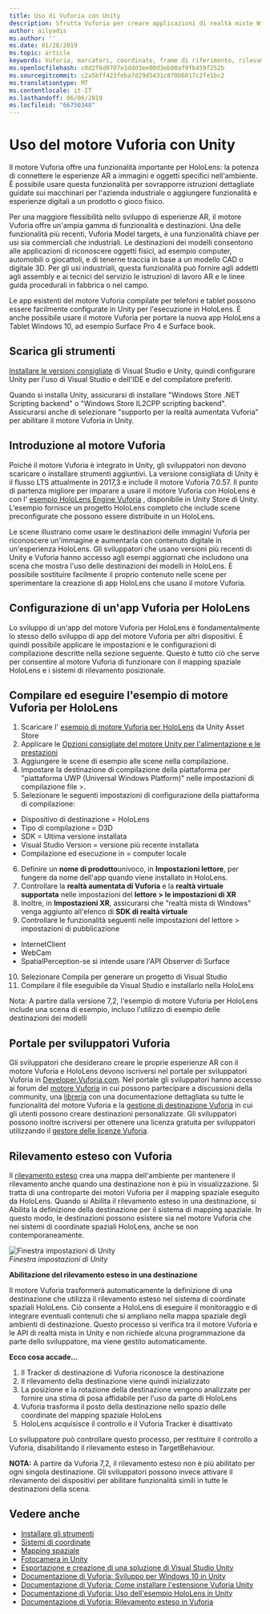 ```yaml
---
title: Uso di Vuforia con Unity
description: Sfrutta Vuforia per creare applicazioni di realtà miste Windows in Unity.
author: ailyadis
ms.author: ''
ms.date: 01/28/2019
ms.topic: article
keywords: Vuforia, marcatori, coordinate, frame di riferimento, rilevamento
ms.openlocfilehash: c0d2f6d0707e1ddd3ee00d3eb80af9fb459f252b
ms.sourcegitcommit: c2a5bff423feba7d29d5431c870b6017c2fe1bc2
ms.translationtype: MT
ms.contentlocale: it-IT
ms.lasthandoff: 06/06/2019
ms.locfileid: "66750348"
---
```

# <a name="using-vuforia-engine-with-unity"></a>Uso del motore Vuforia con Unity

Il motore Vuforia offre una funzionalità importante per HoloLens: la potenza di connettere le esperienze AR a immagini e oggetti specifici nell'ambiente. È possibile usare questa funzionalità per sovrapporre istruzioni dettagliate guidate sui macchinari per l'azienda industriale o aggiungere funzionalità e esperienze digitali a un prodotto o gioco fisico. 

Per una maggiore flessibilità nello sviluppo di esperienze AR, il motore Vuforia offre un'ampia gamma di funzionalità e destinazioni. Una delle funzionalità più recenti, Vuforia Model targets, è una funzionalità chiave per usi sia commerciali che industriali. Le destinazioni dei modelli consentono alle applicazioni di riconoscere oggetti fisici, ad esempio computer, automobili o giocattoli, e di tenerne traccia in base a un modello CAD o digitale 3D. Per gli usi industriali, questa funzionalità può fornire agli addetti agli assembly e ai tecnici del servizio le istruzioni di lavoro AR e le linee guida procedurali in fabbrica o nel campo. 

Le app esistenti del motore Vuforia compilate per telefoni e tablet possono essere facilmente configurate in Unity per l'esecuzione in HoloLens. È anche possibile usare il motore Vuforia per portare la nuova app HoloLens a Tablet Windows 10, ad esempio Surface Pro 4 e Surface book.

## <a name="get-the-tools"></a>Scarica gli strumenti

[Installare le versioni consigliate](install-the-tools.md) di Visual Studio e Unity, quindi configurare Unity per l'uso di Visual Studio e dell'IDE e del compilatore preferiti. 

Quando si installa Unity, assicurarsi di installare "Windows Store .NET Scripting backend" o "Windows Store IL2CPP scripting backend". Assicurarsi anche di selezionare "supporto per la realtà aumentata Vuforia" per abilitare il motore Vuforia in Unity.


## <a name="getting-started-with-vuforia-engine"></a>Introduzione al motore Vuforia

Poiché il motore Vuforia è integrato in Unity, gli sviluppatori non devono scaricare o installare strumenti aggiuntivi. La versione consigliata di Unity è il flusso LTS attualmente in 2017,3 e include il motore Vuforia 7.0.57. Il punto di partenza migliore per imparare a usare il motore Vuforia con HoloLens è con l' [esempio HoloLens Engine Vuforia](https://assetstore.unity.com/packages/templates/packs/vuforia-hololens-sample-101553) , disponibile in Unity Store di Unity. L'esempio fornisce un progetto HoloLens completo che include scene preconfigurate che possono essere distribuite in un HoloLens.

Le scene illustrano come usare le destinazioni delle immagini Vuforia per riconoscere un'immagine e aumentarla con contenuto digitale in un'esperienza HoloLens. Gli sviluppatori che usano versioni più recenti di Unity e Vuforia hanno accesso agli esempi aggiornati che includono una scena che mostra l'uso delle destinazioni dei modelli in HoloLens. È possibile sostituire facilmente il proprio contenuto nelle scene per sperimentare la creazione di app HoloLens che usano il motore Vuforia.


## <a name="configuring-a-vuforia-app-for-hololens"></a>Configurazione di un'app Vuforia per HoloLens

Lo sviluppo di un'app del motore Vuforia per HoloLens è fondamentalmente lo stesso dello sviluppo di app del motore Vuforia per altri dispositivi. È quindi possibile applicare le impostazioni e le configurazioni di compilazione descritte nella sezione seguente. Questo è tutto ciò che serve per consentire al motore Vuforia di funzionare con il mapping spaziale HoloLens e i sistemi di rilevamento posizionale.

## <a name="build-and-run-the-vuforia-engine-sample-for-hololens"></a>Compilare ed eseguire l'esempio di motore Vuforia per HoloLens
1.  Scaricare l' [esempio di motore Vuforia per HoloLens](https://assetstore.unity.com/packages/templates/packs/vuforia-hololens-sample-101553) da Unity Asset Store
2.  Applicare le [Opzioni consigliate del motore Unity per l'alimentazione e le prestazioni](performance-recommendations-for-unity.md)
3.  Aggiungere le scene di esempio alle scene nella compilazione.
4.  Impostare la destinazione di compilazione della piattaforma per "piattaforma UWP (Universal Windows Platform)" nelle impostazioni di compilazione file >.
5.  Selezionare le seguenti impostazioni di configurazione della piattaforma di compilazione: 
   * Dispositivo di destinazione = HoloLens
   * Tipo di compilazione = D3D
   * SDK = Ultima versione installata
   * Visual Studio Version = versione più recente installata
   * Compilazione ed esecuzione in = computer locale
6.  Definire un **nome di prodotto**univoco, in **Impostazioni lettore**, per fungere da nome dell'app quando viene installato in HoloLens.
7.  Controllare la **realtà aumentata di Vuforia** e la **realtà virtuale supportata** nelle impostazioni del **lettore > le impostazioni di XR**
8.  Inoltre, in **Impostazioni XR**, assicurarsi che "realtà mista di Windows" venga aggiunto all'elenco di **SDK di realtà virtuale**
9.  Controllare le funzionalità seguenti nelle impostazioni del lettore > impostazioni di pubblicazione 
   * InternetClient
   * WebCam
   * SpatialPerception-se si intende usare l'API Observer di Surface
10. Selezionare Compila per generare un progetto di Visual Studio
11. Compilare il file eseguibile da Visual Studio e installarlo nella HoloLens

Nota: A partire dalla versione 7,2, l'esempio di motore Vuforia per HoloLens include una scena di esempio, incluso l'utilizzo di esempio delle destinazioni dei modelli

## <a name="the-vuforia-developer-portal"></a>Portale per sviluppatori Vuforia

Gli sviluppatori che desiderano creare le proprie esperienze AR con il motore Vuforia e HoloLens devono iscriversi nel portale per sviluppatori Vuforia in [Developer.Vuforia.com](https://developer.vuforia.com/). Nel portale gli sviluppatori hanno accesso ai forum del [motore Vuforia](https://developer.vuforia.com/forum) in cui possono partecipare a discussioni della community, una [libreria](https://library.vuforia.com/) con una documentazione dettagliata su tutte le funzionalità del motore Vuforia e la [gestione di destinazione Vuforia](https://developer.vuforia.com/target-manager) in cui gli utenti possono creare destinazioni personalizzate. Gli sviluppatori possono inoltre iscriversi per ottenere una licenza gratuita per sviluppatori utilizzando il [gestore delle licenze Vuforia](https://developer.vuforia.com/license-manager).

## <a name="extended-tracking-with-vuforia"></a>Rilevamento esteso con Vuforia

Il [rilevamento esteso](https://library.vuforia.com/articles/Training/Extended-Tracking) crea una mappa dell'ambiente per mantenere il rilevamento anche quando una destinazione non è più in visualizzazione. Si tratta di una controparte dei motori Vuforia per il mapping spaziale eseguito da HoloLens. Quando si Abilita il rilevamento esteso in una destinazione, si Abilita la definizione della destinazione per il sistema di mapping spaziale. In questo modo, le destinazioni possono esistere sia nel motore Vuforia che nei sistemi di coordinate spaziali HoloLens, anche se non contemporaneamente.

![Finestra impostazioni di Unity](images/vuforia-extendedtracking.png)<br>
*Finestra impostazioni di Unity*

**Abilitazione del rilevamento esteso in una destinazione**

Il motore Vuforia trasformerà automaticamente la definizione di una destinazione che utilizza il rilevamento esteso nel sistema di coordinate spaziali HoloLens. Ciò consente a HoloLens di eseguire il monitoraggio e di integrare eventuali contenuti che si ampliano nella mappa spaziale degli ambienti di destinazione. Questo processo si verifica tra il motore Vuforia e le API di realtà mista in Unity e non richiede alcuna programmazione da parte dello sviluppatore, ma viene gestito automaticamente.

**Ecco cosa accade...**
1. Il Tracker di destinazione di Vuforia riconosce la destinazione
2. Il rilevamento della destinazione viene quindi inizializzato
3. La posizione e la rotazione della destinazione vengono analizzate per fornire una stima di posa affidabile per l'uso da parte di HoloLens
4. Vuforia trasforma il posto della destinazione nello spazio delle coordinate del mapping spaziale HoloLens
5. HoloLens acquisisce il controllo e il Vuforia Tracker è disattivato

Lo sviluppatore può controllare questo processo, per restituire il controllo a Vuforia, disabilitando il rilevamento esteso in TargetBehaviour.

**NOTA:** A partire da Vuforia 7,2, il rilevamento esteso non è più abilitato per ogni singola destinazione. Gli sviluppatori possono invece attivare il rilevamento dei dispositivi per abilitare funzionalità simili in tutte le destinazioni della scena.


## <a name="see-also"></a>Vedere anche
* [Installare gli strumenti](install-the-tools.md)
* [Sistemi di coordinate](coordinate-systems.md)
* [Mapping spaziale](spatial-mapping.md)
* [Fotocamera in Unity](camera-in-unity.md)
* [Esportazione e creazione di una soluzione di Visual Studio Unity](exporting-and-building-a-unity-visual-studio-solution.md)
* [Documentazione di Vuforia: Sviluppo per Windows 10 in Unity](https://library.vuforia.com/articles/Solution/Developing-for-Windows-10-in-Unity)
* [Documentazione di Vuforia: Come installare l'estensione Vuforia Unity](https://library.vuforia.com/articles/Solution/Installing-the-Unity-Extension)
* [Documentazione di Vuforia: Uso dell'esempio HoloLens in Unity](https://library.vuforia.com/articles/Solution/Working-with-the-HoloLens-sample-in-Unity)
* [Documentazione di Vuforia: Rilevamento esteso in Vuforia](https://library.vuforia.com/articles/Training/Extended-Tracking)
